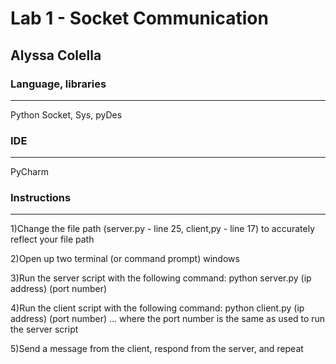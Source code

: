 # Lab 1 - Socket Communication
## Alyssa Colella
### Language, libraries
------------------------------------------------------------------------------------------------
Python
Socket, Sys, pyDes
 
### IDE 
-----------------------------------------------------------------------------------------------------
PyCharm

### Instructions
-----------------------------------------------------------------------------------------------------
1)Change the file path (server.py - line 25, client,py - line 17) to accurately reflect your file path

2)Open up two terminal (or command prompt) windows

3)Run the server script with the following command: python server.py (ip address) (port number)

4)Run the client script with the following command: python client.py (ip address) (port number) ... where the port number is the same as used to run the server script

5)Send a message from the client, respond from the server, and repeat